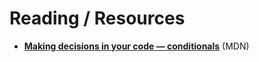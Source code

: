 # Reading / Resources

- [**Making decisions in your code — conditionals**](https://developer.mozilla.org/en-US/docs/Learn/JavaScript/Building_blocks/conditionals) (MDN)
